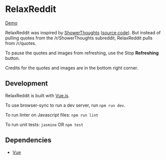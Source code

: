 # RelaxReddit

[Demo](http://relaxreddit.snapmagic.com)

RelaxReddit was inspired by [ShowerThoughts](http://jaja321.github.io/ShowerThoughts/) ([source code](https://github.com/Jaja321/ShowerThoughts)). But instead of pulling quotes from the /r/ShowerThoughts subreddit, RelaxReddit pulls from /r/quotes.

To pause the quotes and images from refreshing, use the Stop **Refreshing** button.

Credits for the quotes and images are in the bottom right corner.

## Development

RelaxReddit is built with [Vue.js](http://vuejs.org/).

To use browser-sync to run a dev server, run `npm run dev`.

To run linter on Javascript files: `npm run lint`

To run unit tests: `jasmine` OR `npm test`

## Dependencies

* [Vue](https://github.com/vuejs/vue/releases)

